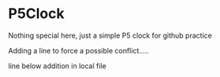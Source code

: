 # P5Clock

Nothing special here, just a simple P5 clock for github practice

Adding a line to force a possible conflict.....

line below addition in local file
